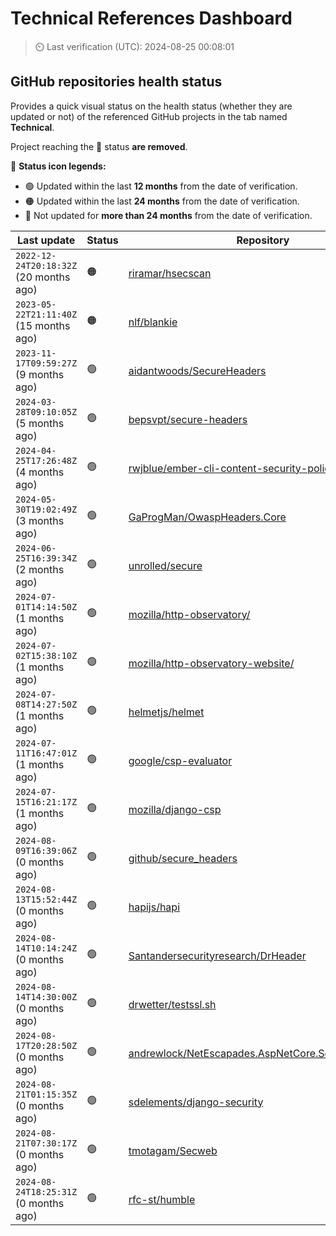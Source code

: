 
# Technical References Dashboard

> :timer_clock: Last verification (UTC): 2024-08-25 00:08:01

## GitHub repositories health status

Provides a quick visual status on the health status (whether they are updated or not) of the referenced GitHub projects in the tab named **Technical**.

Project reaching the :red_circle: status **are removed**.

:speech_balloon: **Status icon legends:**

* :green_circle: Updated within the last **12 months** from the date of verification.
* :orange_circle: Updated within the last **24 months** from the date of verification.
* :red_circle: Not updated for **more than 24 months** from the date of verification.

| Last update | Status | Repository |
| --- | --- | --- |
| `2022-12-24T20:18:32Z` (20 months ago) | :orange_circle: | [riramar/hsecscan](https://github.com/riramar/hsecscan) |
| `2023-05-22T21:11:40Z` (15 months ago) | :orange_circle: | [nlf/blankie](https://github.com/nlf/blankie) |
| `2023-11-17T09:59:27Z` (9 months ago) | :green_circle: | [aidantwoods/SecureHeaders](https://github.com/aidantwoods/SecureHeaders) |
| `2024-03-28T09:10:05Z` (5 months ago) | :green_circle: | [bepsvpt/secure-headers](https://github.com/bepsvpt/secure-headers) |
| `2024-04-25T17:26:48Z` (4 months ago) | :green_circle: | [rwjblue/ember-cli-content-security-policy/](https://github.com/rwjblue/ember-cli-content-security-policy/) |
| `2024-05-30T19:02:49Z` (3 months ago) | :green_circle: | [GaProgMan/OwaspHeaders.Core](https://github.com/GaProgMan/OwaspHeaders.Core) |
| `2024-06-25T16:39:34Z` (2 months ago) | :green_circle: | [unrolled/secure](https://github.com/unrolled/secure) |
| `2024-07-01T14:14:50Z` (1 months ago) | :green_circle: | [mozilla/http-observatory/](https://github.com/mozilla/http-observatory/) |
| `2024-07-02T15:38:10Z` (1 months ago) | :green_circle: | [mozilla/http-observatory-website/](https://github.com/mozilla/http-observatory-website/) |
| `2024-07-08T14:27:50Z` (1 months ago) | :green_circle: | [helmetjs/helmet](https://github.com/helmetjs/helmet) |
| `2024-07-11T16:47:01Z` (1 months ago) | :green_circle: | [google/csp-evaluator](https://github.com/google/csp-evaluator) |
| `2024-07-15T16:21:17Z` (1 months ago) | :green_circle: | [mozilla/django-csp](https://github.com/mozilla/django-csp) |
| `2024-08-09T16:39:06Z` (0 months ago) | :green_circle: | [github/secure_headers](https://github.com/github/secure_headers) |
| `2024-08-13T15:52:44Z` (0 months ago) | :green_circle: | [hapijs/hapi](https://github.com/hapijs/hapi) |
| `2024-08-14T10:14:24Z` (0 months ago) | :green_circle: | [Santandersecurityresearch/DrHeader](https://github.com/Santandersecurityresearch/DrHeader) |
| `2024-08-14T14:30:00Z` (0 months ago) | :green_circle: | [drwetter/testssl.sh](https://github.com/drwetter/testssl.sh) |
| `2024-08-17T20:28:50Z` (0 months ago) | :green_circle: | [andrewlock/NetEscapades.AspNetCore.SecurityHeaders](https://github.com/andrewlock/NetEscapades.AspNetCore.SecurityHeaders) |
| `2024-08-21T01:15:35Z` (0 months ago) | :green_circle: | [sdelements/django-security](https://github.com/sdelements/django-security) |
| `2024-08-21T07:30:17Z` (0 months ago) | :green_circle: | [tmotagam/Secweb](https://github.com/tmotagam/Secweb) |
| `2024-08-24T18:25:31Z` (0 months ago) | :green_circle: | [rfc-st/humble](https://github.com/rfc-st/humble) |

